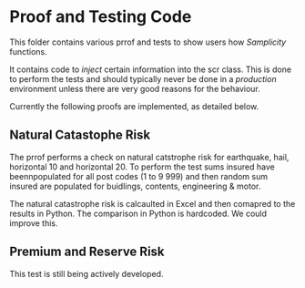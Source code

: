 # Proof and Testing Code

This folder contains various prrof and tests to show users how *Samplicity* functions.

It contains code to *inject* certain information into the scr class. This is done to perform the tests and should typically never be done in a *production* environment unless there are very good reasons for the behaviour.

Currently the following proofs are implemented, as detailed below.

## Natural Catastophe Risk
The prrof performs a check on natural catstrophe risk for earthquake, hail, horizontal 10 and horizontal 20. To perform the test sums insured have beennpopulated for all post codes (1 to 9 999) and then random sum insured are populated for buidlings, contents, engineering & motor.

The natural catastrophe risk is calcaulted in Excel and then comapred to the results in Python. The comparison in Python is hardcoded. We could improve this.


## Premium and Reserve Risk
This test is still being actively developed.

